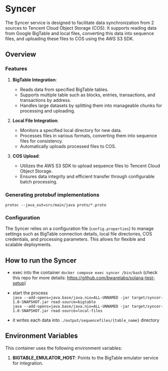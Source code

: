# Syncer

The Syncer service is designed to facilitate data synchronization from 2 sources to Tencent Cloud Object Storage (COS). It supports reading data from Google BigTable and local files, converting this data into sequence files, and uploading these files to COS using the AWS S3 SDK.

## Overview
### Features
1. **BigTable Integration**:
    - Reads data from specified BigTable tables.
    - Supports multiple table such as blocks, entries, transactions, and transactions by address.
    - Handles large datasets by splitting them into manageable chunks for processing and uploading.

2. **Local File Integration**:
   - Monitors a specified local directory for new data.
   - Processes files in various formats, converting them into sequence files for consistency.
   - Automatically uploads processed files to COS.

3. **COS Upload**:
   - Utilizes the AWS S3 SDK to upload sequence files to Tencent Cloud Object Storage.
   - Ensures data integrity and efficient transfer through configurable batch processing.

### Generating protobuf implementations

```
protoc --java_out=src/main/java proto/*.proto
```

### Configuration

The Syncer relies on a configuration file (`config.properties`) to manage settings such as BigTable connection details, local file directories, COS credentials, and processing parameters. This allows for flexible and scalable deployments.

## How to run the Syncer
* exec into the container
`docker compose exec syncer /bin/bash` (check this repo for more details: https://github.com/bwarelabs/solana-test-setup)

* start the process  
`java --add-opens=java.base/java.nio=ALL-UNNAMED -jar target/syncer-1.0-SNAPSHOT.jar read-source=bigtable`   
`java --add-opens=java.base/java.nio=ALL-UNNAMED -jar target/syncer-1.0-SNAPSHOT.jar read-source=local-files`  

* it writes each data into `./output/sequencefiles/{table_name}` directory

## Environment Variables
This container uses the following environment variables:
1. **BIGTABLE_EMULATOR_HOST**: Points to the BigTable emulator service for integration.
